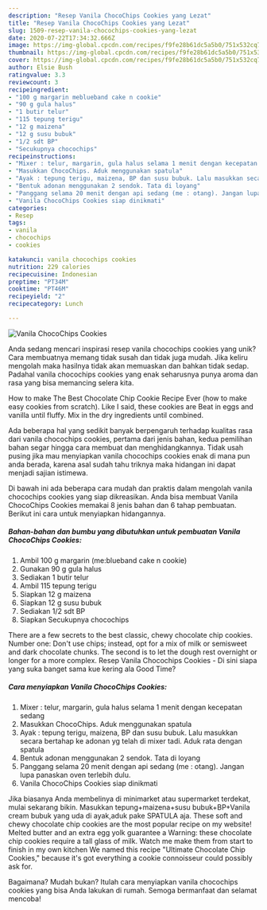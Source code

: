 ```yaml
---
description: "Resep Vanila ChocoChips Cookies yang Lezat"
title: "Resep Vanila ChocoChips Cookies yang Lezat"
slug: 1509-resep-vanila-chocochips-cookies-yang-lezat
date: 2020-07-22T17:34:32.666Z
image: https://img-global.cpcdn.com/recipes/f9fe28b61dc5a5b0/751x532cq70/vanila-chocochips-cookies-foto-resep-utama.jpg
thumbnail: https://img-global.cpcdn.com/recipes/f9fe28b61dc5a5b0/751x532cq70/vanila-chocochips-cookies-foto-resep-utama.jpg
cover: https://img-global.cpcdn.com/recipes/f9fe28b61dc5a5b0/751x532cq70/vanila-chocochips-cookies-foto-resep-utama.jpg
author: Elsie Bush
ratingvalue: 3.3
reviewcount: 3
recipeingredient:
- "100 g margarin meblueband cake n cookie"
- "90 g gula halus"
- "1 butir telur"
- "115 tepung terigu"
- "12 g maizena"
- "12 g susu bubuk"
- "1/2 sdt BP"
- "Secukupnya chocochips"
recipeinstructions:
- "Mixer : telur, margarin, gula halus selama 1 menit dengan kecepatan sedang"
- "Masukkan ChocoChips. Aduk menggunakan spatula"
- "Ayak : tepung terigu, maizena, BP dan susu bubuk. Lalu masukkan secara bertahap ke adonan yg telah di mixer tadi. Aduk rata dengan spatula"
- "Bentuk adonan menggunakan 2 sendok. Tata di loyang"
- "Panggang selama 20 menit dengan api sedang (me : otang). Jangan lupa panaskan oven terlebih dulu."
- "Vanila ChocoChips Cookies siap dinikmati"
categories:
- Resep
tags:
- vanila
- chocochips
- cookies

katakunci: vanila chocochips cookies 
nutrition: 229 calories
recipecuisine: Indonesian
preptime: "PT34M"
cooktime: "PT46M"
recipeyield: "2"
recipecategory: Lunch

---
```



![Vanila ChocoChips Cookies](https://img-global.cpcdn.com/recipes/f9fe28b61dc5a5b0/751x532cq70/vanila-chocochips-cookies-foto-resep-utama.jpg)

Anda sedang mencari inspirasi resep vanila chocochips cookies yang unik? Cara membuatnya memang tidak susah dan tidak juga mudah. Jika keliru mengolah maka hasilnya tidak akan memuaskan dan bahkan tidak sedap. Padahal vanila chocochips cookies yang enak seharusnya punya aroma dan rasa yang bisa memancing selera kita.

How to make The Best Chocolate Chip Cookie Recipe Ever (how to make easy cookies from scratch). Like I said, these cookies are Beat in eggs and vanilla until fluffy. Mix in the dry ingredients until combined.

Ada beberapa hal yang sedikit banyak berpengaruh terhadap kualitas rasa dari vanila chocochips cookies, pertama dari jenis bahan, kedua pemilihan bahan segar hingga cara membuat dan menghidangkannya. Tidak usah pusing jika mau menyiapkan vanila chocochips cookies enak di mana pun anda berada, karena asal sudah tahu triknya maka hidangan ini dapat menjadi sajian istimewa.


Di bawah ini ada beberapa cara mudah dan praktis dalam mengolah vanila chocochips cookies yang siap dikreasikan. Anda bisa membuat Vanila ChocoChips Cookies memakai 8 jenis bahan dan 6 tahap pembuatan. Berikut ini cara untuk menyiapkan hidangannya.

<!--inarticleads1-->

##### Bahan-bahan dan bumbu yang dibutuhkan untuk pembuatan Vanila ChocoChips Cookies:

1. Ambil 100 g margarin (me:blueband cake n cookie)
1. Gunakan 90 g gula halus
1. Sediakan 1 butir telur
1. Ambil 115 tepung terigu
1. Siapkan 12 g maizena
1. Siapkan 12 g susu bubuk
1. Sediakan 1/2 sdt BP
1. Siapkan Secukupnya chocochips


There are a few secrets to the best classic, chewy chocolate chip cookies. Number one: Don&#39;t use chips; instead, opt for a mix of milk or semisweet and dark chocolate chunks. The second is to let the dough rest overnight or longer for a more complex. Resep Vanila Chocochips Cookies - Di sini siapa yang suka banget sama kue kering ala Good Time? 

<!--inarticleads2-->

##### Cara menyiapkan Vanila ChocoChips Cookies:

1. Mixer : telur, margarin, gula halus selama 1 menit dengan kecepatan sedang
1. Masukkan ChocoChips. Aduk menggunakan spatula
1. Ayak : tepung terigu, maizena, BP dan susu bubuk. Lalu masukkan secara bertahap ke adonan yg telah di mixer tadi. Aduk rata dengan spatula
1. Bentuk adonan menggunakan 2 sendok. Tata di loyang
1. Panggang selama 20 menit dengan api sedang (me : otang). Jangan lupa panaskan oven terlebih dulu.
1. Vanila ChocoChips Cookies siap dinikmati


Jika biasanya Anda membelinya di minimarket atau supermarket terdekat, mulai sekarang bikin. Masukkan tepung+maizena+susu bubuk+BP+Vanila cream bubuk yang uda di ayak,aduk pake SPATULA aja. These soft and chewy chocolate chip cookies are the most popular recipe on my website! Melted butter and an extra egg yolk guarantee a Warning: these chocolate chip cookies require a tall glass of milk. Watch me make them from start to finish in my own kitchen We named this recipe &#34;Ultimate Chocolate Chip Cookies,&#34; because it&#39;s got everything a cookie connoisseur could possibly ask for. 

Bagaimana? Mudah bukan? Itulah cara menyiapkan vanila chocochips cookies yang bisa Anda lakukan di rumah. Semoga bermanfaat dan selamat mencoba!
